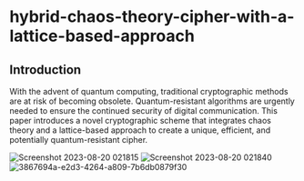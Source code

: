 # hybrid-chaos-theory-cipher-with-a-lattice-based-approach

## Introduction

With the advent of quantum computing, traditional cryptographic methods are at risk of becoming obsolete. Quantum-resistant algorithms are urgently needed to ensure the continued security of digital communication. This paper introduces a novel cryptographic scheme that integrates chaos theory and a lattice-based approach to create a unique, efficient, and potentially quantum-resistant cipher.

![Screenshot 2023-08-20 021815](https://github.com/kylecoding1/hybrid-chaos-theory-cipher-with-a-lattice-based-approach/assets/128002901/e0ba5aa7-4e27-49b7-8992-d071a9a50e97)
![Screenshot 2023-08-20 021840](https://github.com/kylecoding1/hybrid-chaos-theory-cipher-with-a-lattice-based-approach/assets/128002901/72d25d8b-ac47-4a60-ad3b-ad99fd559865)
![3867694a-e2d3-4264-a809-7b6db0879f30 ](https://github.com/kylecoding1/hybrid-chaos-theory-cipher-with-a-lattice-based-approach/assets/128002901/6da240e8-56ed-40db-864b-97b0a11195d1)

